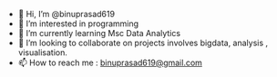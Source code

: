 - 👋 Hi, I’m @binuprasad619
- 👀 I’m interested in programming
- 🌱 I’m currently learning Msc Data Analytics
- 💞️ I’m looking to collaborate on projects involves bigdata, analysis , visualisation.
- 📫 How to reach me : binuprasad619@gmail.com

<!---
binuprasad619/binuprasad619 is a ✨ special ✨ repository because its `README.md` (this file) appears on your GitHub profile.
You can click the Preview link to take a look at your changes.
--->
